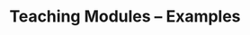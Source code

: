 ---
title: Teaching Modules – Examples
order: 3
sitemap:
  priority: 1
  changefreq: 'weekly'
sections:

  - file: structure
    layout: image-block
    data:
      image: /media/images/2x1/sketchometry-hand.jpg
      colorclassimg: primary
      colorclasstxt: secondary
      image_pos: first

  - file: licence
    layout: text

  - file: list
    layout: blogs


render_this: no # no | before | after
---